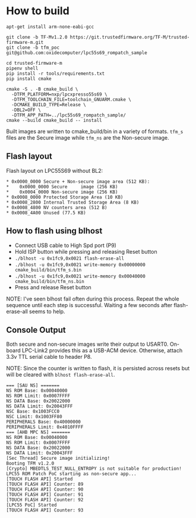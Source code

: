 # How to build

```shell
apt-get install arm-none-eabi-gcc

git clone -b TF-Mv1.2.0 https://git.trustedfirmware.org/TF-M/trusted-firmware-m.git
git clone -b tfm_poc git@github.com:oxidecomputer/lpc55s69_rompatch_sample

cd trusted-firmware-m
pipenv shell
pip install -r tools/requirements.txt
pip install cmake

cmake -S . -B cmake_build \
  -DTFM_PLATFORM=nxp/lpcxpresso55s69 \
  -DTFM_TOOLCHAIN_FILE=toolchain_GNUARM.cmake \
  -DCMAKE_BUILD_TYPE=Release \
  -DBL2=OFF \
  -DTFM_APP_PATH=../lpc55s69_rompatch_sample/
cmake --build cmake_build -- install
```

Built images are written to cmake_build/bin in a variety of formats.  `tfm_s` files are the Secure image while `tfm_ns` are the Non-secure image.

## Flash layout

Flash layout on LPC55S69 without BL2:

```text
* 0x0000_0000 Secure + Non-secure image area (512 KB):
*    0x0000_0000 Secure     image (256 KB)
*    0x0004_0000 Non-secure image (256 KB)
* 0x0008_0000 Protected Storage Area (10 KB)
* 0x0008_2800 Internal Trusted Storage Area (8 KB)
* 0x0008_4800 NV counters area (512 B)
* 0x0008_4A00 Unused (77.5 KB)
```

## How to flash using blhost

* Connect USB cable to High Spd port (P9)
* Hold ISP button while pressing and releasing Reset button
* `./blhost -u 0x1fc9,0x0021 flash-erase-all`
* `./blhost -u 0x1fc9,0x0021 write-memory 0x00000000 cmake_build/bin/tfm_s.bin`
* `./blhost -u 0x1fc9,0x0021 write-memory 0x00040000 cmake_build/bin/tfm_ns.bin`
* Press and release Reset button

NOTE: I've seen blhost fail often during this process.  Repeat the whole sequence until each step is successful.  Waiting a few seconds after flash-erase-all seems to help.

## Console Output

Both secure and non-secure images write their output to USART0.  On-board LPC-Link2 provides this as a USB-ACM device.  Otherwise, attach 3.3v TTL serial cable to header P8.

NOTE: Since the counter is written to flash, it is persisted across resets but will be cleared with `blhost flash-erase-all`.

```text
=== [SAU NS] =======
NS ROM Base: 0x00040000
NS ROM Limit: 0x0007FFFF
NS DATA Base: 0x20022000
NS DATA Limit: 0x20043FFF
NSC Base: 0x1003FCC0
NSC Limit: 0x1003FF80
PERIPHERALS Base: 0x40000000
PERIPHERALS Limit: 0x4010FFFF
=== [AHB MPC NS] =======
NS ROM Base: 0x00040000
NS ROM Limit: 0x0007FFFF
NS DATA Base: 0x20022000
NS DATA Limit: 0x20043FFF
[Sec Thread] Secure image initializing!
Booting TFM v1.2.0
[Crypto] MBEDTLS_TEST_NULL_ENTROPY is not suitable for production!
LPC55 ROM Patch PoC starting as non-secure app...
[TOUCH FLASH API] Started
[TOUCH FLASH API] Counter: 89
[TOUCH FLASH API] Counter: 90
[TOUCH FLASH API] Counter: 91
[TOUCH FLASH API] Counter: 92
[LPC55 PoC] Started
[TOUCH FLASH API] Counter: 93
```